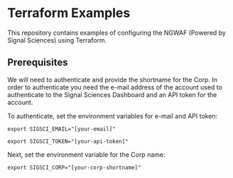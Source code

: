 # Terraform Examples

This repository contains examples of configuring the NGWAF (Powered by Signal Sciences) using Terraform.

## Prerequisites

We will need to authenticate and provide the shortname for the Corp. In order to authenticate you need the e-mail address of the account used to authenticate to the Signal Sciences Dashboard and an API token for the account.

To authenticate, set the environment variables for e-mail and API token:

`export SIGSCI_EMAIL="[your-email]"`

`export SIGSCI_TOKEN="[your-api-token]"`

Next, set the environment variable for the Corp name:

`export SIGSCI_CORP="[your-corp-shortname]"`
